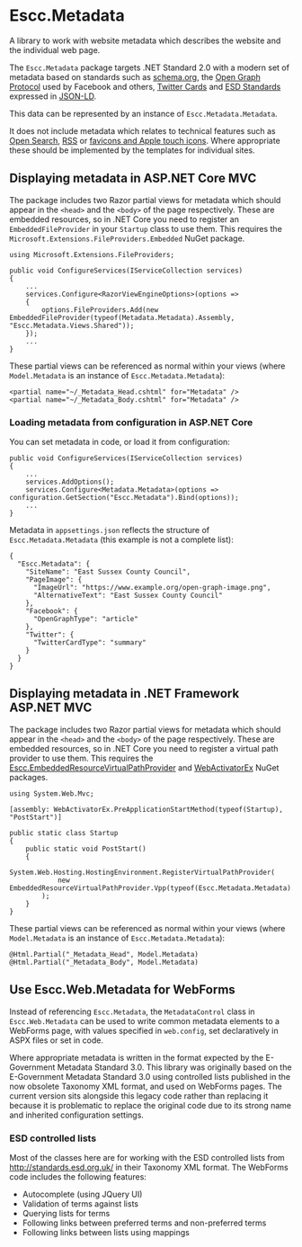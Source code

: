 # Escc.Metadata

A library to work with website metadata which describes the website and the individual web page. 

The `Escc.Metadata` package targets .NET Standard 2.0 with a modern set of metadata based on standards such as [schema.org](https://schema.org/), the [Open Graph Protocol](http://ogp.me/) used by Facebook and others, [Twitter Cards](https://developer.twitter.com/en/docs/tweets/optimize-with-cards/overview/abouts-cards.html) and [ESD Standards](https://standards.esd.org.uk/) expressed in [JSON-LD](https://json-ld.org/).

This data can be represented by an instance of `Escc.Metadata.Metadata`.

It does not include metadata which relates to technical features such as [Open Search](http://www.opensearch.org/Home), [RSS](https://en.wikipedia.org/wiki/RSS) or [favicons and Apple touch icons](https://realfavicongenerator.net/). Where appropriate these should be implemented by the templates for individual sites.

## Displaying metadata in ASP.NET Core MVC

The package includes two Razor partial views for metadata which should appear in the `<head>` and the `<body>` of the page respectively. These are embedded resources, so in .NET Core you need to register an `EmbeddedFileProvider` in your `Startup` class to use them. This requires the `Microsoft.Extensions.FileProviders.Embedded` NuGet package.

	using Microsoft.Extensions.FileProviders;

	public void ConfigureServices(IServiceCollection services)
    {
		...
		services.Configure<RazorViewEngineOptions>(options => 
        {
            options.FileProviders.Add(new EmbeddedFileProvider(typeof(Metadata.Metadata).Assembly, "Escc.Metadata.Views.Shared"));
        });
		...
	}

These partial views can be referenced as normal within your views (where `Model.Metadata` is an instance of `Escc.Metadata.Metadata`):

	<partial name="~/_Metadata_Head.cshtml" for="Metadata" />
	<partial name="~/_Metadata_Body.cshtml" for="Metadata" />

### Loading metadata from configuration in ASP.NET Core

You can set metadata in code, or load it from configuration:

	public void ConfigureServices(IServiceCollection services)
    {
		...
        services.AddOptions();
        services.Configure<Metadata.Metadata>(options => configuration.GetSection("Escc.Metadata").Bind(options));
		...
	} 


Metadata in `appsettings.json` reflects the structure of `Escc.Metadata.Metadata` (this example is not a complete list):

	{
	  "Escc.Metadata": {
	    "SiteName": "East Sussex County Council",
	    "PageImage": {
	      "ImageUrl": "https://www.example.org/open-graph-image.png",
	      "AlternativeText": "East Sussex County Council"
	    },
	    "Facebook": {
	      "OpenGraphType": "article"
	    },
	    "Twitter": {
	      "TwitterCardType": "summary"
	    }
	  }
	}

## Displaying metadata in .NET Framework ASP.NET MVC  

The package includes two Razor partial views for metadata which should appear in the `<head>` and the `<body>` of the page respectively. These are embedded resources, so in .NET Core you need to register a virtual path provider to use them. This requires the [Escc.EmbeddedResourceVirtualPathProvider](https://github.com/east-sussex-county-council/EmbeddedResourceVirtualPathProvider) and [WebActivatorEx](https://www.nuget.org/packages/WebActivatorEx/) NuGet packages.

	using System.Web.Mvc;
	
	[assembly: WebActivatorEx.PreApplicationStartMethod(typeof(Startup), "PostStart")]
	
    public static class Startup 
	{
	    public static void PostStart() 
		{
            System.Web.Hosting.HostingEnvironment.RegisterVirtualPathProvider(
				new EmbeddedResourceVirtualPathProvider.Vpp(typeof(Escc.Metadata.Metadata).Assembly)
			);
        }
    }

These partial views can be referenced as normal within your views (where `Model.Metadata` is an instance of `Escc.Metadata.Metadata`):

	@Html.Partial("_Metadata_Head", Model.Metadata)
	@Html.Partial("_Metadata_Body", Model.Metadata)

## Use Escc.Web.Metadata for WebForms

Instead of referencing `Escc.Metadata`, the `MetadataControl` class in `Escc.Web.Metadata` can be used to write common metadata elements to a WebForms page, with values specified in `web.config`, set declaratively in ASPX files or set in code.

Where appropriate metadata is written in the format expected by the E-Government Metadata Standard 3.0. This library was originally based on the E-Government Metadata Standard 3.0 using controlled lists published in the now obsolete Taxonomy XML format, and used on WebForms pages. The current version sits alongside this legacy code rather than replacing it because it is problematic to replace the original code due to its strong name and inherited configuration settings. 

### ESD controlled lists 

Most of the classes here are for working with the ESD controlled lists from <http://standards.esd.org.uk/> in their Taxonomy XML format. The WebForms code includes the following features:

*  Autocomplete (using JQuery UI)
*  Validation of terms against lists
*  Querying lists for terms
*  Following links between preferred terms and non-preferred terms
*  Following links between lists using mappings